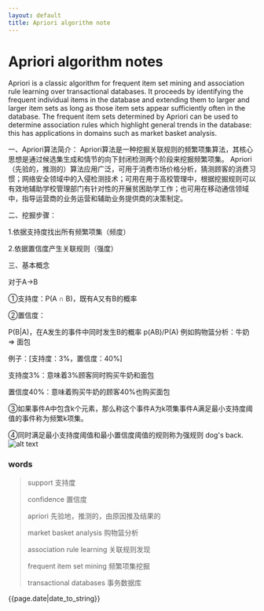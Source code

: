 ```yaml
---
layout: default
title: Apriori algorithm note
---
```

Apriori algorithm notes
====================

Apriori is a classic algorithm for frequent item set mining and association rule learning over transactional databases. It proceeds by identifying the frequent individual items in the database and extending them to larger and larger item sets as long as those item sets appear sufficiently often in the database. The frequent item sets determined by Apriori can be used to determine association rules which highlight general trends in the database: this has applications in domains such as market basket analysis.

一、Apriori算法简介：  Apriori算法是一种挖掘关联规则的频繁项集算法，其核心思想是通过候选集生成和情节的向下封闭检测两个阶段来挖掘频繁项集。 Apriori（先验的，推测的）算法应用广泛，可用于消费市场价格分析，猜测顾客的消费习惯；网络安全领域中的入侵检测技术；可用在用于高校管理中，根据挖掘规则可以有效地辅助学校管理部门有针对性的开展贫困助学工作；也可用在移动通信领域中，指导运营商的业务运营和辅助业务提供商的决策制定。

二、挖掘步骤：

1.依据支持度找出所有频繁项集（频度）

2.依据置信度产生关联规则（强度）

三、基本概念

对于A->B

①支持度：P(A ∩ B)，既有A又有B的概率

②置信度：

P(B|A)，在A发生的事件中同时发生B的概率 p(AB)/P(A)     例如购物篮分析：牛奶 ⇒ 面包

例子：[支持度：3%，置信度：40%]

支持度3%：意味着3%顾客同时购买牛奶和面包

置信度40%：意味着购买牛奶的顾客40%也购买面包

③如果事件A中包含k个元素，那么称这个事件A为k项集事件A满足最小支持度阈值的事件称为频繁k项集。

④同时满足最小支持度阈值和最小置信度阈值的规则称为强规则
dog's back.
![alt text](/jekyll_demo/images/apriori_products_example.jpg)
### 
### words
> support 支持度
> 
> confidence 置信度
>
> apriori 先验地，推测的，由原因推及结果的
>
> market basket analysis 购物篮分析
>
> association rule learning 关联规则发现
>
> frequent item set mining 频繁项集挖掘
>
>transactional databases 事务数据库
<p>{{page.date|date_to_string}}</p>
